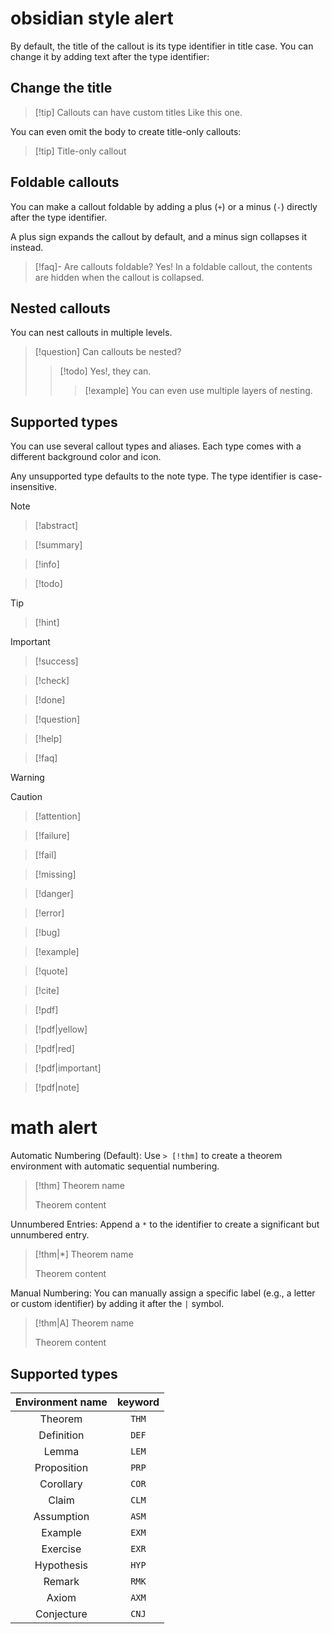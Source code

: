 # obsidian style alert

By default, the title of the callout is its type identifier in title case. You can change it by adding text after the type identifier:

## Change the title

> [!tip] Callouts can have custom titles
> Like this one.

You can even omit the body to create title-only callouts:

> [!tip] Title-only callout

## Foldable callouts

You can make a callout foldable by adding a plus (`+`) or a minus (`-`) directly after the type identifier.

A plus sign expands the callout by default, and a minus sign collapses it instead.

> [!faq]- Are callouts foldable?
> Yes! In a foldable callout, the contents are hidden when the callout is collapsed.

## Nested callouts

You can nest callouts in multiple levels.

> [!question] Can callouts be nested?
>
> > [!todo] Yes!, they can.
> >
> > > [!example] You can even use multiple layers of nesting.

## Supported types

You can use several callout types and aliases. Each type comes with a different background color and icon.

Any unsupported type defaults to the note type. The type identifier is case-insensitive.

> [!note]

> [!abstract]

> [!summary]

> [!info]

> [!todo]

> [!tip]

> [!hint]

> [!important]

> [!success]

> [!check]

> [!done]

> [!question]

> [!help]

> [!faq]

> [!warning]

> [!caution]

> [!attention]

> [!failure]

> [!fail]

> [!missing]

> [!danger]

> [!error]

> [!bug]

> [!example]

> [!quote]

> [!cite]

> [!pdf]

> [!pdf|yellow]

> [!pdf|red]

> [!pdf|important]

> [!pdf|note]

# math alert

Automatic Numbering (Default): Use `> [!thm]` to create a theorem environment with automatic sequential numbering.

> [!thm] Theorem name
>
> Theorem content

Unnumbered Entries: Append a `*` to the identifier to create a significant but unnumbered entry.

> [!thm|*] Theorem name
>
> Theorem content

Manual Numbering: You can manually assign a specific label (e.g., a letter or custom identifier) by adding it after the `|` symbol.

> [!thm|A] Theorem name
>
> Theorem content

## Supported types

| Environment name | keyword |
| :--------------: | :-----: |
|     Theorem      |  `THM`  |
|    Definition    |  `DEF`  |
|      Lemma       |  `LEM`  |
|   Proposition    |  `PRP`  |
|    Corollary     |  `COR`  |
|      Claim       |  `CLM`  |
|    Assumption    |  `ASM`  |
|     Example      |  `EXM`  |
|     Exercise     |  `EXR`  |
|    Hypothesis    |  `HYP`  |
|      Remark      |  `RMK`  |
|      Axiom       |  `AXM`  |
|    Conjecture    |  `CNJ`  |
